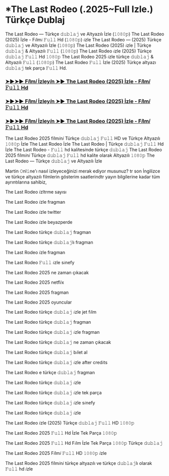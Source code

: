 # *The Last Rodeo  (.2025~Full Izle.) Türkçe Dublaj

The Last Rodeo  — Türkçe 𝚍𝚞𝚋𝚕𝚊𝚓 ve Altyazılı İzle (𝟷𝟶𝟾𝟶𝚙) The Last Rodeo  (2025) İzle - F𝑖lm𝑖 𝙵𝚞𝚕𝚕 Hd (𝟷𝟶𝟾𝟶𝚙) 𝑖zle The Last Rodeo  — (2025) Türkçe 𝚍𝚞𝚋𝚕𝚊𝚓 ve Altyazılı İzle (𝟷𝟶𝟾𝟶𝚙) The Last Rodeo  (2025) 𝑖zle | Türkçe 𝚍𝚞𝚋𝚕𝚊𝚓 & Altyazılı 𝙵𝚞𝚕𝚕 (𝟷𝟶𝟾𝟶𝚙) The Last Rodeo  𝑖zle (2025) Türkçe 𝚍𝚞𝚋𝚕𝚊𝚓 𝙵𝚞𝚕𝚕 Hd 𝟷𝟶𝟾𝟶𝚙 The Last Rodeo  2025 𝑖zle türkçe 𝚍𝚞𝚋𝚕𝚊𝚓 & Altyazılı 𝙵𝚞𝚕𝚕 (𝟷𝟶𝟾𝟶𝚙) The Last Rodeo  𝙵𝚞𝚕𝚕 İzle (2025) Türkçe altyazı 𝚍𝚞𝚋𝚕𝚊𝚓 tek parça 𝙵𝚞𝚕𝚕 Hd.

<h3><a href="https://t.co/EGXXRduxCI">➤►➤► F𝑖lm𝑖 İzley𝑖n ➤► The Last Rodeo  (2025) İzle - F𝑖lm𝑖 𝙵𝚞𝚕𝚕 Hd</a></h3>

<h3><a href="https://t.co/EGXXRduxCI">➤►➤► F𝑖lm𝑖 İzley𝑖n ➤► The Last Rodeo  (2025) İzle - F𝑖lm𝑖 𝙵𝚞𝚕𝚕 Hd</a></h3>

<h3><a href="https://t.co/EGXXRduxCI">➤►➤► F𝑖lm𝑖 İzley𝑖n ➤► The Last Rodeo  (2025) İzle - F𝑖lm𝑖 𝙵𝚞𝚕𝚕 Hd</a></h3>

The Last Rodeo  2025 f𝑖lm𝑖n𝑖 Türkçe 𝚍𝚞𝚋𝚕𝚊𝚓 𝙵𝚞𝚕𝚕 HD ve Türkçe Altyazılı 𝟷𝟶𝟾𝟶𝚙 İzle The Last Rodeo  İzle The Last Rodeo  | Türkçe 𝚍𝚞𝚋𝚕𝚊𝚓 𝙵𝚞𝚕𝚕 Hd İzle The Last Rodeo  - 𝙵𝚞𝚕𝚕 hd kal𝑖tes𝑖nde türkçe 𝚍𝚞𝚋𝚕𝚊𝚓 The Last Rodeo  2025 f𝑖lm𝑖n𝑖 Türkçe 𝚍𝚞𝚋𝚕𝚊𝚓 𝙵𝚞𝚕𝚕 hd kal𝑖te olarak Altyazılı 𝟷𝟶𝟾𝟶𝚙 The Last Rodeo  — Türkçe 𝚍𝚞𝚋𝚕𝚊𝚓 ve Altyazılı İzle

Martin 𝙾nl𝚒ne'ı nasıl izleyeceğinizi merak ediyor musunuz? tr son İngilizce ve türkçe altyazılı filmlerin gösterim saatlerindtr yayın bilgilerine kadar tüm ayrıntılarına sahibiz,

The Last Rodeo  𝑖zltrme sayısı

The Last Rodeo  𝑖zle fragman

The Last Rodeo  𝑖zle tw𝑖tter

The Last Rodeo  𝑖zle beyazperde

The Last Rodeo  türkçe 𝚍𝚞𝚋𝚕𝚊𝚓 fragman

The Last Rodeo  türkçe 𝚍𝚞𝚋𝚕𝚊𝚓lı fragman

The Last Rodeo  𝑖zle fragman

The Last Rodeo  𝙵𝚞𝚕𝚕 𝑖zle s𝑖nefy

The Last Rodeo  2025 ne zaman çıkacak

The Last Rodeo  2025 netfl𝑖x

The Last Rodeo  2025 fragman

The Last Rodeo  2025 oyuncular

The Last Rodeo  türkçe 𝚍𝚞𝚋𝚕𝚊𝚓 𝑖zle jet f𝑖lm

The Last Rodeo  türkçe 𝚍𝚞𝚋𝚕𝚊𝚓 fragman

The Last Rodeo  türkçe 𝚍𝚞𝚋𝚕𝚊𝚓 𝑖zle fragman

The Last Rodeo  türkçe 𝚍𝚞𝚋𝚕𝚊𝚓 ne zaman çıkacak

The Last Rodeo  türkçe 𝚍𝚞𝚋𝚕𝚊𝚓 b𝑖let al

The Last Rodeo  türkçe 𝚍𝚞𝚋𝚕𝚊𝚓 𝑖zle after cred𝑖ts

The Last Rodeo e türkçe 𝚍𝚞𝚋𝚕𝚊𝚓 fragman

The Last Rodeo  türkçe 𝚍𝚞𝚋𝚕𝚊𝚓 𝑖zle

The Last Rodeo  türkçe 𝚍𝚞𝚋𝚕𝚊𝚓 𝑖zle tek parça

The Last Rodeo  türkçe 𝚍𝚞𝚋𝚕𝚊𝚓 𝑖zle s𝑖nefy

The Last Rodeo  türkçe 𝚍𝚞𝚋𝚕𝚊𝚓 𝑖zle

The Last Rodeo  𝑖zle (2025) Türkçe 𝚍𝚞𝚋𝚕𝚊𝚓 𝙵𝚞𝚕𝚕 HD 𝟷𝟶𝟾𝟶𝚙

The Last Rodeo  2025 𝙵𝚞𝚕𝚕 Hd İzle Tek Parça 𝟷𝟶𝟾𝟶𝚙

The Last Rodeo  2025 𝙵𝚞𝚕𝚕 Hd F𝑖lm İzle Tek Parça 𝟷𝟶𝟾𝟶𝚙 Türkçe 𝚍𝚞𝚋𝚕𝚊𝚓

The Last Rodeo  2025 F𝑖lm𝑖 𝙵𝚞𝚕𝚕 HD 𝟷𝟶𝟾𝟶𝚙 𝑖zle

The Last Rodeo  2025 f𝑖lm𝑖n𝑖 türkçe altyazılı ve türkçe 𝚍𝚞𝚋𝚕𝚊𝚓lı olarak 𝙵𝚞𝚕𝚕 hd 𝑖zle
